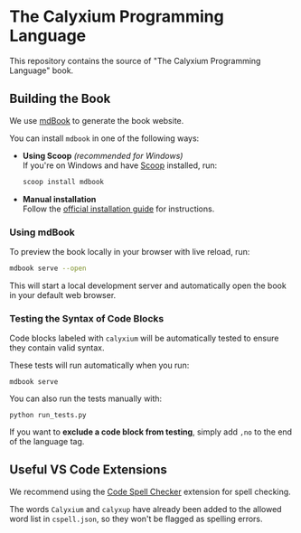 # The Calyxium Programming Language

This repository contains the source of "The Calyxium Programming Language" book.

## Building the Book

We use [mdBook](https://github.com/rust-lang/mdBook) to generate the book website.

You can install `mdbook` in one of the following ways:

- **Using Scoop** *(recommended for Windows)*  
  If you're on Windows and have [Scoop](https://scoop.sh/) installed, run:

  ```sh
  scoop install mdbook
  ```

- **Manual installation**  
  Follow the [official installation guide](https://rust-lang.github.io/mdBook/guide/installation.html) for instructions.

### Using mdBook

To preview the book locally in your browser with live reload, run:

```sh
mdbook serve --open
```

This will start a local development server and automatically open the book in your default web browser.

### Testing the Syntax of Code Blocks

Code blocks labeled with `calyxium` will be automatically tested to ensure they contain valid syntax.

These tests will run automatically when you run:

```
mdbook serve
```

You can also run the tests manually with:

```
python run_tests.py
```

If you want to **exclude a code block from testing**, simply add `,no` to the end of the language tag.

## Useful VS Code Extensions

We recommend using the [Code Spell Checker](https://marketplace.visualstudio.com/items?itemName=streetsidesoftware.code-spell-checker) extension for spell checking.

The words `Calyxium` and `calyxup` have already been added to the allowed word list in `cspell.json`, so they won't be flagged as spelling errors.
